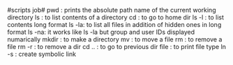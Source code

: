 #scripts job#
pwd   : prints the absolute path name of the current working directory
ls    : to list contents of a directory
cd    : to go to home dir
ls -l : to list contents long format
ls -la: to list all files in addition of hidden ones in long format
ls -na: it works like ls -la but group and user IDs displayed numarically
mkdir : to make a directory
mv    : to move a file
rm    : to remove a file
rm -r : to remove a dir
cd .. : to go to previous dir
file  : to print file type
ln -s : create symbolic link  
